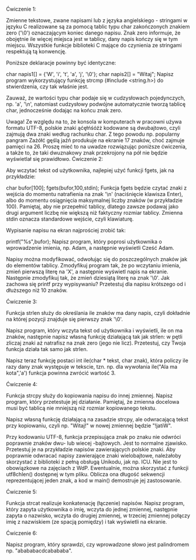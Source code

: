 
Ćwiczenie 1:

Zmienne tekstowe, zwane napisami lub z języka angielskiego - stringami w języku C realizowane są za pomocą tablic typu char zakończonych znakiem zero ('\0') oznaczającym koniec danego napisu. Znak zero informuje, że obojętnie ile więcej miejsca jest w tablicy, dany napis kończy się w tym miejscu. Wszystkie funkcje biblioteki C mające do czynienia ze stringami respektują tą konwencję.

Poniższe deklaracje powinny być identyczne:

char napis1[] = {'W', 'i', 't', 'a', 'j', '\0'};
char napis2[] = "Witaj";
Napisz program wykorzystujący funkcję strcmp (#include <string.h>) do stwierdzenia, czy tak właśnie jest.

Zauważ, że wartości typu char podaje się w cudzysłowach pojedynczych, np. 'a', '\n', natomiast cudzysłowy podwójne automatycznie tworzą tablicę char, jednocześnie dodając na końcu znak zero.

Uwaga! Ze względu na to, że konsola w komputerach w pracowni używa formatu UTF-8, polskie znaki ąćęłńśóźż kodowane są dwubajtowo, czyli zajmują dwa znaki według rachunku char. Z tego powodu np. popularny pangram Zażółć gęślą jaźń produkuje na ekranie 17 znaków, choć zajmuje pamięci na 26. Proszę mieć to na uwadze rozwiązując poniższe ćwiczenia, a także to, że taki dwuznakowy znak przekrojony na pół nie będzie wyświetlał się prawidłowo.
Ćwiczenie 2:

Aby wczytać tekst od użytkownika, najlepiej użyć funkcji fgets, jak na przykładzie:

char bufor[100];
fgets(bufor,100,stdin);
Funkcja fgets będzie czytać znaki z wejścia do momentu natrafienia na znak '\n' (naciśnięcie klawisza Enter), albo do momentu osiągnięcia maksymalnej liczby znaków (w przykładzie 100). Pamiętaj, aby nie przepełnić tablicy, dlatego zawsze podawaj jako drugi argument liczbę nie większą niż faktyczny rozmiar tablicy. Zmienna stdin oznacza standardowe wejście, czyli klawiaturę.

Wypisanie napisu na ekran najprościej zrobić tak:

printf("%s",bufor);
Napisz program, który poprosi użytkownika o wprowadzenie imienia, np. Adam, a następnie wyświetli Cześć Adam.

Napisy można modyfikować, odwołując się do poszczególnych znaków jak do elementów tablicy. Zmodyfikuj program tak, że po wczytaniu imienia, zmień pierwszą literę na 'X', a następnie wyświetl napis na ekranie. Następnie zmodyfikuj tak, że zmień dziesiątą literę na znak '\0'. Jak zachowa się printf przy wypisywaniu? Przetestuj dla napisu krótszego od i dłuższego niż 10 znaków.

Ćwiczenie 3:

Funkcja strlen służy do określania ile znaków ma dany napis, czyli dokładnie na której pozycji znajduje się pierwszy znak '\0'.

Napisz program, który wczyta tekst od użytkownika i wyświetli, ile on ma znaków, następnie napisz własną funkcję działającą tak jak strlen: w pętli zliczaj znaki aż natrafisz na znak zero (jego nie licz). Przetestuj, czy Twoja funkcja działa tak samo jak strlen.

Napisz teraz funkcję postaci int ile(char * tekst, char znak), która policzy ile razy dany znak występuje w tekscie, tzn. np. dla wywołania ile("Ala ma kota",'a') funkcja powinna zwrócić wartość 3.

Ćwiczenie 4:

Funkcja strcpy służy do kopiowania napisu do innej zmiennej. Napisz program, który przetestuje jej działanie. Pamiętaj, że zmienna docelowa musi być tablicą nie mniejszą niż rozmiar kopiowanego tekstu.

Napisz własną funkcję działającą na zasadzie strcpy, ale odwracającą tekst przy kopiowaniu, czyli np. "Witaj!" w nowej zmiennej będzie "!jatiW".

Przy kodowaniu UTF-8, funkcja przepisująca znak po znaku nie odwróci poprawnie znaków dwu- lub wiecej -bajtowych. Jest to normalne zjawisko. Przetestuj je na przykładzie napisów zawierających polskie znaki. Aby poprawnie odwracać napisy zawierające znaki wielobajtowe, należałoby skorzystać z biblioteki z pełną obsługą Unikodu, jak np. ICU. Nie jest to obowiązkowe na zajęciach z WdP.
Ewentualnie, można skorzystać z funkcji utf8chlen() dostępnej w tym pliku. Oblicza ona długość sekwencji reprezentującej jeden znak, a kod w main() demostruje jej zastosowanie.

Ćwiczenie 5:

Funkcja strcat realizuje konkatenację (łączenie) napisów. Napisz program, który zapyta użytkownika o imię, wczyta do jednej zmiennej, następnie zapyta o nazwisko, wczyta do drugiej zmiennej, w trzeciej zmiennej połączy imię z nazwiskiem (ze spacją pomiędzy) i tak wyświetli na ekranie.

Ćwiczenie 6:

Napisz program, który sprawdzi, czy wprowadzone słowo jest palindromem np. "abababacdcabababa".
